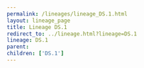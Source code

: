 ```yaml
---
permalink: /lineages/lineage_DS.1.html
layout: lineage_page
title: Lineage DS.1
redirect_to: ../lineage.html?lineage=DS.1
lineage: DS.1
parent: 
children: ['DS.1']
---
```

